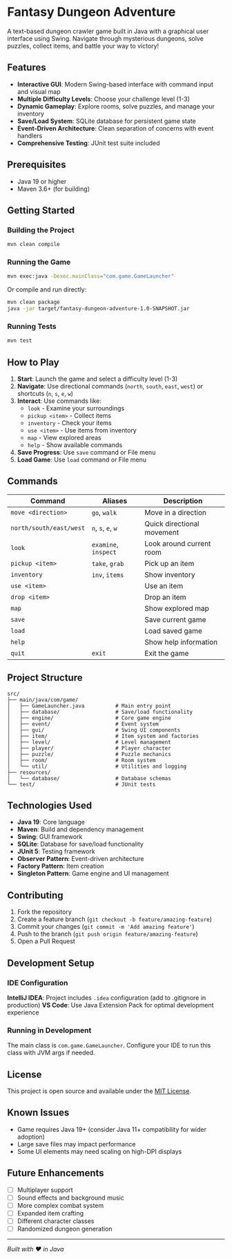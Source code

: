 # Fantasy Dungeon Adventure

A text-based dungeon crawler game built in Java with a graphical user interface using Swing. Navigate through mysterious dungeons, solve puzzles, collect items, and battle your way to victory!

## Features

- **Interactive GUI**: Modern Swing-based interface with command input and visual map
- **Multiple Difficulty Levels**: Choose your challenge level (1-3)
- **Dynamic Gameplay**: Explore rooms, solve puzzles, and manage your inventory
- **Save/Load System**: SQLite database for persistent game state
- **Event-Driven Architecture**: Clean separation of concerns with event handlers
- **Comprehensive Testing**: JUnit test suite included

## Prerequisites

- Java 19 or higher
- Maven 3.6+ (for building)

## Getting Started

### Building the Project

```bash
mvn clean compile
```

### Running the Game

```bash
mvn exec:java -Dexec.mainClass="com.game.GameLauncher"
```

Or compile and run directly:

```bash
mvn clean package
java -jar target/fantasy-dungeon-adventure-1.0-SNAPSHOT.jar
```

### Running Tests

```bash
mvn test
```

## How to Play

1. **Start**: Launch the game and select a difficulty level (1-3)
2. **Navigate**: Use directional commands (`north`, `south`, `east`, `west`) or shortcuts (`n`, `s`, `e`, `w`)
3. **Interact**: Use commands like:
   - `look` - Examine your surroundings
   - `pickup <item>` - Collect items
   - `inventory` - Check your items
   - `use <item>` - Use items from inventory
   - `map` - View explored areas
   - `help` - Show available commands
4. **Save Progress**: Use `save` command or File menu
5. **Load Game**: Use `load` command or File menu

## Commands

| Command | Aliases | Description |
|---------|---------|-------------|
| `move <direction>` | `go`, `walk` | Move in a direction |
| `north/south/east/west` | `n`, `s`, `e`, `w` | Quick directional movement |
| `look` | `examine`, `inspect` | Look around current room |
| `pickup <item>` | `take`, `grab` | Pick up an item |
| `inventory` | `inv`, `items` | Show inventory |
| `use <item>` | | Use an item |
| `drop <item>` | | Drop an item |
| `map` | | Show explored map |
| `save` | | Save current game |
| `load` | | Load saved game |
| `help` | | Show help information |
| `quit` | `exit` | Exit the game |

## Project Structure

```
src/
├── main/java/com/game/
│   ├── GameLauncher.java          # Main entry point
│   ├── database/                  # Save/load functionality
│   ├── engine/                    # Core game engine
│   ├── event/                     # Event system
│   ├── gui/                       # Swing UI components
│   ├── item/                      # Item system and factories
│   ├── level/                     # Level management
│   ├── player/                    # Player character
│   ├── puzzle/                    # Puzzle mechanics
│   ├── room/                      # Room system
│   └── util/                      # Utilities and logging
├── resources/
│   └── database/                  # Database schemas
└── test/                          # JUnit tests
```

## Technologies Used

- **Java 19**: Core language
- **Maven**: Build and dependency management
- **Swing**: GUI framework
- **SQLite**: Database for save/load functionality
- **JUnit 5**: Testing framework
- **Observer Pattern**: Event-driven architecture
- **Factory Pattern**: Item creation
- **Singleton Pattern**: Game engine and UI management

## Contributing

1. Fork the repository
2. Create a feature branch (`git checkout -b feature/amazing-feature`)
3. Commit your changes (`git commit -m 'Add amazing feature'`)
4. Push to the branch (`git push origin feature/amazing-feature`)
5. Open a Pull Request

## Development Setup

### IDE Configuration

**IntelliJ IDEA**: Project includes `.idea` configuration (add to .gitignore in production)
**VS Code**: Use Java Extension Pack for optimal development experience

### Running in Development

The main class is `com.game.GameLauncher`. Configure your IDE to run this class with JVM args if needed.

## License

This project is open source and available under the [MIT License](LICENSE).

## Known Issues

- Game requires Java 19+ (consider Java 11+ compatibility for wider adoption)
- Large save files may impact performance
- Some UI elements may need scaling on high-DPI displays

## Future Enhancements

- [ ] Multiplayer support
- [ ] Sound effects and background music
- [ ] More complex combat system
- [ ] Expanded item crafting
- [ ] Different character classes
- [ ] Randomized dungeon generation

---

*Built with ❤️ in Java* 